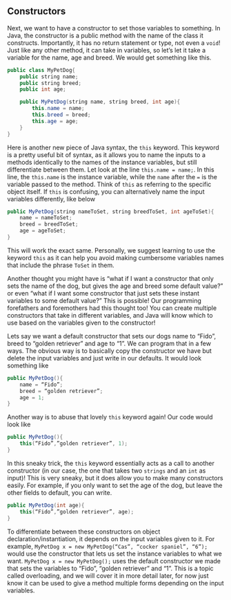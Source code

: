 ## Constructors

Next, we want to have a constructor to set those variables to something. In Java, the constructor is a public method with the name of the class it constructs. Importantly, it has no return statement or type, not even a `void`! Just like any other method, it can take in variables, so let’s let it take a variable for the name, age and breed. We would get something like this.

```java
public class MyPetDog{
    public string name;
    public string breed;
    public int age;

    public MyPetDog(string name, string breed, int age){
        this.name = name;
        this.breed = breed;
        this.age = age;
    }
}
```
Here is another new piece of Java syntax, the `this` keyword. This keyword is a pretty useful bit of syntax, as it allows you to name the inputs to a methods identically to the names of the instance variables, but still differentiate between them. Let look at the line `this.name = name;`. In this line, the `this.name` is the instance variable, while the `name` after the `=` is the variable passed to the method. Think of `this` as referring to the specific object itself. If `this` is confusing, you can alternatively name the input variables differently, like below

```java
public MyPetDog(string nameToSet, string breedToSet, int ageToSet){
    name = nameToSet;
    breed = breedToSet;
    age = ageToSet;
}
```
This will work the exact same. Personally, we suggest learning to use the keyword `this` as it can help you avoid making cumbersome variables names that include the phrase `ToSet` in them.

Another thought you might have is “what if I want a constructor that only sets the name of the dog, but gives the age and breed some default value?” or even “what if I want some constructor that just sets these instant variables to some default value?” This is possible! Our programming forefathers and foremothers had this thought too! You can create multiple constructors that take in different variables, and Java will know which to use based on the variables given to the constructor!

Lets say we want a default constructor that sets our dogs name to “Fido”, breed to “golden retriever” and age to “1”. We can program that in a few ways. The obvious way is to basically copy the constructor we have but delete the input variables and just write in our defaults. It would look something like
```java
public MyPetDog(){
    name = “Fido”;
    breed = “golden retriever”;
    age = 1;
}
```
Another way is to abuse that lovely `this` keyword again! Our code would look like
```java
public MyPetDog(){
    this(“Fido”,”golden retriever”, 1);
}
```
In this sneaky trick, the `this` keyword essentially acts as a call to another constructor (in our case, the one that takes two `strings` and an `int` as input)! This is very sneaky, but it does allow you to make many constructors easily. For example, if you only want to set the age of the dog, but leave the other fields to default, you can write.
```java
public MyPetDog(int age){
    this(“Fido”,”golden retriever”, age);
}
```
To differentiate between these constructors on object declaration/instantiation, it depends on the input variables given to it. For example, `MyPetDog x = new MyPetDog(“Cas”, “cocker spaniel”, “6”);` would use the constructor that lets us set the instance variables to what we want. `MyPetDog x = new MyPetDog();` uses the default constructor we made that sets the variables to “Fido”, “golden retriever” and “1”. This is a topic called overloading, and we will cover it in more detail later, for now just know it can be used to give a method multiple forms depending on the input variables.
